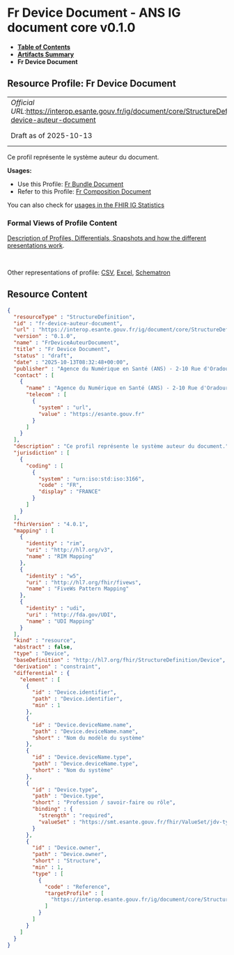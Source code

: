 # Fr Device Document - ANS IG document core v0.1.0

* [**Table of Contents**](toc.md)
* [**Artifacts Summary**](artifacts.md)
* **Fr Device Document**

## Resource Profile: Fr Device Document 

| | |
| :--- | :--- |
| *Official URL*:https://interop.esante.gouv.fr/ig/document/core/StructureDefinition/fr-device-auteur-document | *Version*:0.1.0 |
| Draft as of 2025-10-13 | *Computable Name*:FrDeviceAuteurDocument |

 
Ce profil représente le système auteur du document. 

**Usages:**

* Use this Profile: [Fr Bundle Document](StructureDefinition-fr-bundle-document.md)
* Refer to this Profile: [Fr Composition Document](StructureDefinition-fr-composition-document.md)

You can also check for [usages in the FHIR IG Statistics](https://packages2.fhir.org/xig/ans.document.fr.core|current/StructureDefinition/fr-device-auteur-document)

### Formal Views of Profile Content

 [Description of Profiles, Differentials, Snapshots and how the different presentations work](http://build.fhir.org/ig/FHIR/ig-guidance/readingIgs.html#structure-definitions). 

 

Other representations of profile: [CSV](StructureDefinition-fr-device-auteur-document.csv), [Excel](StructureDefinition-fr-device-auteur-document.xlsx), [Schematron](StructureDefinition-fr-device-auteur-document.sch) 



## Resource Content

```json
{
  "resourceType" : "StructureDefinition",
  "id" : "fr-device-auteur-document",
  "url" : "https://interop.esante.gouv.fr/ig/document/core/StructureDefinition/fr-device-auteur-document",
  "version" : "0.1.0",
  "name" : "FrDeviceAuteurDocument",
  "title" : "Fr Device Document",
  "status" : "draft",
  "date" : "2025-10-13T08:32:48+00:00",
  "publisher" : "Agence du Numérique en Santé (ANS) - 2-10 Rue d'Oradour-sur-Glane, 75015 Paris",
  "contact" : [
    {
      "name" : "Agence du Numérique en Santé (ANS) - 2-10 Rue d'Oradour-sur-Glane, 75015 Paris",
      "telecom" : [
        {
          "system" : "url",
          "value" : "https://esante.gouv.fr"
        }
      ]
    }
  ],
  "description" : "Ce profil représente le système auteur du document.",
  "jurisdiction" : [
    {
      "coding" : [
        {
          "system" : "urn:iso:std:iso:3166",
          "code" : "FR",
          "display" : "FRANCE"
        }
      ]
    }
  ],
  "fhirVersion" : "4.0.1",
  "mapping" : [
    {
      "identity" : "rim",
      "uri" : "http://hl7.org/v3",
      "name" : "RIM Mapping"
    },
    {
      "identity" : "w5",
      "uri" : "http://hl7.org/fhir/fivews",
      "name" : "FiveWs Pattern Mapping"
    },
    {
      "identity" : "udi",
      "uri" : "http://fda.gov/UDI",
      "name" : "UDI Mapping"
    }
  ],
  "kind" : "resource",
  "abstract" : false,
  "type" : "Device",
  "baseDefinition" : "http://hl7.org/fhir/StructureDefinition/Device",
  "derivation" : "constraint",
  "differential" : {
    "element" : [
      {
        "id" : "Device.identifier",
        "path" : "Device.identifier",
        "min" : 1
      },
      {
        "id" : "Device.deviceName.name",
        "path" : "Device.deviceName.name",
        "short" : "Nom du modèle du système"
      },
      {
        "id" : "Device.deviceName.type",
        "path" : "Device.deviceName.type",
        "short" : "Nom du système"
      },
      {
        "id" : "Device.type",
        "path" : "Device.type",
        "short" : "Profession / savoir-faire ou rôle",
        "binding" : {
          "strength" : "required",
          "valueSet" : "https://smt.esante.gouv.fr/fhir/ValueSet/jdv-type-systeme-cisis"
        }
      },
      {
        "id" : "Device.owner",
        "path" : "Device.owner",
        "short" : "Structure",
        "min" : 1,
        "type" : [
          {
            "code" : "Reference",
            "targetProfile" : [
              "https://interop.esante.gouv.fr/ig/document/core/StructureDefinition/fr-organization-document"
            ]
          }
        ]
      }
    ]
  }
}

```
